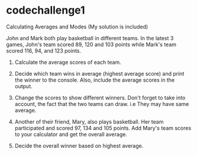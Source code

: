 # codechallenge1
Calculating Averages and Modes (My solution is included)

John and Mark both play basketball in different teams. In the latest 3 games, John's team scored 89, 120 and 103 points while Mark's team scored 116, 94, and 123 points.

1. Calculate the average scores of each team.

2. Decide which team wins in average (highest average score) and print the winner to the console. Also, include the average scores in the output.

3. Change the scores to show different winners. Don't forget to take into account, the fact that the two teams can draw. i.e They may have same average.

4. Another of their friend, Mary, also plays basketball. Her team participated and scored 97, 134 and 105 points. Add Mary's team scores to your calculator and get the overall average.

5. Decide the overall winner based on highest average.




